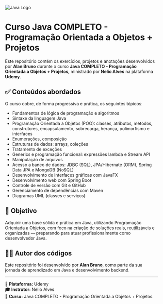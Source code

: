 ![Java Logo](https://www.vectorlogo.zone/logos/java/java-icon.svg)

# Curso Java COMPLETO - Programação Orientada a Objetos + Projetos

Este repositório contém os exercícios, projetos e anotações desenvolvidos por **Alan Bruno** durante o curso **Java COMPLETO - Programação Orientada a Objetos + Projetos**, ministrado por **Nelio Alves** na plataforma **Udemy**.

## ✅ Conteúdos abordados

O curso cobre, de forma progressiva e prática, os seguintes tópicos:

- Fundamentos de lógica de programação e algoritmos  
- Sintaxe da linguagem Java  
- Programação Orientada a Objetos (POO): classes, atributos, métodos, construtores, encapsulamento, sobrecarga, herança, polimorfismo e interfaces  
- Enumerações, composição  
- Estruturas de dados: arrays, coleções  
- Tratamento de exceções  
- Generics e programação funcional: expressões lambda e Stream API  
- Manipulação de arquivos  
- Acesso a banco de dados: JDBC (SQL), JPA/Hibernate (ORM), Spring Data JPA e MongoDB (NoSQL)  
- Desenvolvimento de interfaces gráficas com JavaFX  
- Desenvolvimento web com Spring Boot  
- Controle de versão com Git e GitHub  
- Gerenciamento de dependências com Maven  
- Diagramas UML (classes e serviços)  

## 🎯 Objetivo

Adquirir uma base sólida e prática em Java, utilizando Programação Orientada a Objetos, com foco na criação de soluções reais, reutilizáveis e organizadas — preparando para atuar profissionalmente como desenvolvedor Java.

## 🧑‍💻 Autor dos códigos

Este repositório foi desenvolvido por **Alan Bruno**, como parte da sua jornada de aprendizado em Java e desenvolvimento backend.

---

**📘 Plataforma:** Udemy  
**🎓 Instrutor:** Nelio Alves  
**🚀 Curso:** Java COMPLETO - Programação Orientada a Objetos + Projetos  
